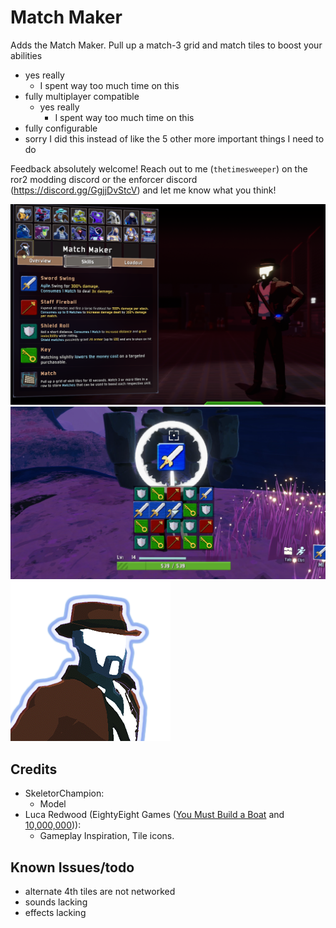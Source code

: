 # Match Maker

Adds the Match Maker. Pull up a match-3 grid and match tiles to boost your abilities
- yes really
    - I spent way too much time on this
- fully multiplayer compatible
    - yes really
        - I spent way too much time on this
- fully configurable
- sorry I did this instead of like the 5 other more important things I need to do

Feedback absolutely welcome! Reach out to me (`thetimesweeper`) on the ror2 modding discord or the enforcer discord (https://discord.gg/GgjjDvStcV) and let me know what you think!

![](https://raw.githubusercontent.com/TheTimeSweeper/the/refs/heads/master/MatchMaker/Release/_misc/matcher_css.png)
![](https://raw.githubusercontent.com/TheTimeSweeper/the/refs/heads/master/MatchMaker/Release/_misc/matcher_match.png)
![](https://raw.githubusercontent.com/TheTimeSweeper/the/refs/heads/master/theUnityProject/Assets/_Characters/MatchMaker/MatcherBundle/Icons/texIconMatcher.png)


## Credits
- SkeletorChampion: 
  - Model
- Luca Redwood (EightyEight Games ([You Must Build a Boat](https://store.steampowered.com/app/290890/You_Must_Build_A_Boat/?curator_clanid=34686623) and [10,000,000](https://store.steampowered.com/app/227580/10000000/?curator_clanid=34686623))): 
  - Gameplay Inspiration, Tile icons.
  
## Known Issues/todo
- alternate 4th tiles are not networked
- sounds lacking
- effects lacking
